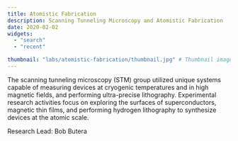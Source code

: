 ```yaml
---
title: Atomistic Fabrication
description: Scanning Tunneling Microscopy and Atomistic Fabrication
date: 2020-02-02
widgets:
  - "search"
  - "recent"

thumbnail: "labs/atomistic-fabrication/thumbnail.jpg" # Thumbnail image
---
```

The scanning tunneling microscopy (STM) group utilized unique systems capable of measuring devices at cryogenic temperatures and in high magnetic fields, and performing ultra-precise lithography.  Experimental research activities focus on exploring the surfaces of superconductors, magnetic thin films, and performing hydrogen lithography to synthesize devices at the atomic scale.

Research Lead: Bob Butera